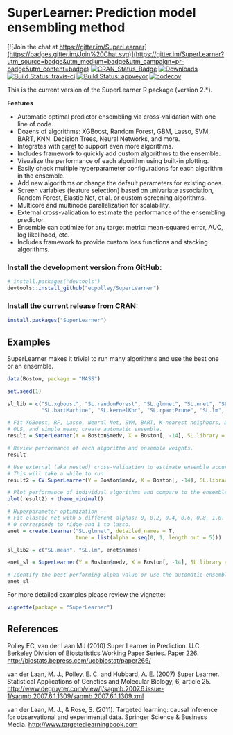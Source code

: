 # SuperLearner: Prediction model ensembling method

[![Join the chat at https://gitter.im/SuperLearner](https://badges.gitter.im/Join%20Chat.svg)](https://gitter.im/SuperLearner?utm_source=badge&utm_medium=badge&utm_campaign=pr-badge&utm_content=badge)
[![CRAN_Status_Badge](http://www.r-pkg.org/badges/version/SuperLearner)](http://cran.r-project.org/web/packages/SuperLearner)
[![Downloads](http://cranlogs.r-pkg.org/badges/SuperLearner)](http://cran.rstudio.com/package=SuperLearner)
[![Build Status: travis-ci](https://travis-ci.org/ecpolley/SuperLearner.svg?branch=master)](https://travis-ci.org/ecpolley/SuperLearner)
[![Build Status: appveyor](https://ci.appveyor.com/api/projects/status/github/ecpolley/SuperLearner?branch=master&svg=true)](https://ci.appveyor.com/api/projects/status/github/ecpolley/SuperLearner?branch=master&svg=true)
[![codecov](https://codecov.io/gh/ecpolley/SuperLearner/branch/master/graph/badge.svg)](https://codecov.io/gh/ecpolley/SuperLearner)

This is the current version of the SuperLearner R package (version 2.*).

**Features**

* Automatic optimal predictor ensembling via cross-validation with one line of code.
* Dozens of algorithms: XGBoost, Random Forest, GBM, Lasso, SVM, BART, KNN, Decision Trees, Neural Networks, and more.
* Integrates with [caret](http://github.com/topepo/caret) to support even more algorithms.
* Includes framework to quickly add custom algorithms to the ensemble.
* Visualize the performance of each algorithm using built-in plotting.
* Easily check multiple hyperparameter configurations for each algorithm in the ensemble.
* Add new algorithms or change the default parameters for existing ones.
* Screen variables (feature selection) based on univariate association, Random Forest, Elastic Net, et al. or custom screening algorithms.
* Multicore and multinode parallelization for scalability.
* External cross-validation to estimate the performance of the ensembling predictor.
* Ensemble can optimize for any target metric: mean-squared error, AUC, log likelihood, etc.
* Includes framework to provide custom loss functions and stacking algorithms.

### Install the development version from GitHub:

```r
# install.packages("devtools")
devtools::install_github("ecpolley/SuperLearner")
```

### Install the current release from CRAN:
```r
install.packages("SuperLearner")
```

[devtools]: https://github.com/hadley/devtools
[CRAN]: https://cran.r-project.org/web/packages/SuperLearner/index.html

## Examples 

SuperLearner makes it trivial to run many algorithms and use the best one or an ensemble.

```r
data(Boston, package = "MASS")

set.seed(1)

sl_lib = c("SL.xgboost", "SL.randomForest", "SL.glmnet", "SL.nnet", "SL.ksvm",
           "SL.bartMachine", "SL.kernelKnn", "SL.rpartPrune", "SL.lm", "SL.mean")

# Fit XGBoost, RF, Lasso, Neural Net, SVM, BART, K-nearest neighbors, Decision Tree, 
# OLS, and simple mean; create automatic ensemble.
result = SuperLearner(Y = Boston$medv, X = Boston[, -14], SL.library = sl_lib)

# Review performance of each algorithm and ensemble weights.
result

# Use external (aka nested) cross-validation to estimate ensemble accuracy.
# This will take a while to run.
result2 = CV.SuperLearner(Y = Boston$medv, X = Boston[, -14], SL.library = sl_lib)

# Plot performance of individual algorithms and compare to the ensemble.
plot(result2) + theme_minimal()

# Hyperparameter optimization --
# Fit elastic net with 5 different alphas: 0, 0.2, 0.4, 0.6, 0.8, 1.0.
# 0 corresponds to ridge and 1 to lasso.
enet = create.Learner("SL.glmnet", detailed_names = T,
                      tune = list(alpha = seq(0, 1, length.out = 5)))

sl_lib2 = c("SL.mean", "SL.lm", enet$names)

enet_sl = SuperLearner(Y = Boston$medv, X = Boston[, -14], SL.library = sl_lib2)

# Identify the best-performing alpha value or use the automatic ensemble.
enet_sl
```

For more detailed examples please review the vignette:

```r
vignette(package = "SuperLearner")
```

## References 

Polley EC, van der Laan MJ (2010) Super Learner in Prediction. U.C. Berkeley Division of Biostatistics Working Paper Series. Paper 226. <http://biostats.bepress.com/ucbbiostat/paper266/>

van der Laan, M. J., Polley, E. C. and Hubbard, A. E. (2007) Super Learner. Statistical Applications of Genetics and Molecular Biology, 6, article 25. <http://www.degruyter.com/view/j/sagmb.2007.6.issue-1/sagmb.2007.6.1.1309/sagmb.2007.6.1.1309.xml>

van der Laan, M. J., & Rose, S. (2011). Targeted learning: causal inference for observational and experimental data. Springer Science & Business Media. <http://www.targetedlearningbook.com>

